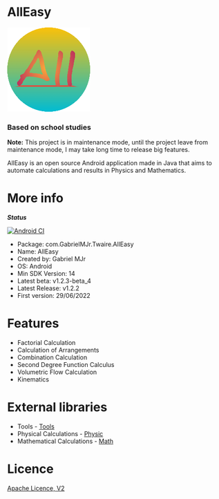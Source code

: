 # AllEasy

![AllEasy](https://raw.githubusercontent.com/gabrielmjr/AllEasy/master/app/src/main/res/mipmap-xxxhdpi/ic_launcher_round.png)
### Based on school studies

**Note:**
This project is in maintenance mode, until the project leave from maintenance mode, I may take long time to release big features.

AllEasy is an open source Android application made in Java that aims to automate calculations and results in Physics and Mathematics.



# **More info**

***Status***

[![Android CI](https://github.com/gabrielmjr/AllEasy/actions/workflows/android.yml/badge.svg)](https://github.com/gabrielmjr/AllEasy/actions/workflows/android.yml)


- Package: com.GabrielMJr.Twaire.AllEasy
- Name: AllEasy
- Created by: Gabriel MJr
- OS: Android
- Min SDK Version: 14
- Latest beta: v1.2.3-beta_4
- Latest Release: v1.2.2
- First version: 29/06/2022


# **Features**
- Factorial Calculation
- Calculation of Arrangements
- Combination Calculation
- Second Degree Function Calculus
- Volumetric Flow Calculation
- Kinematics


# **External libraries**
- Tools - [Tools](https://gitHub.com/gabrielmjr/Tools)
- Physical Calculations - [Physic](https://github.com/gabrielmjr/Physic)
- Mathematical Calculations - [Math](https://gitHub.com/gabrielmjr/Math)


# Licence
[Apache Licence, V2](https://www.apache.org/licenses/LICENSE-2.0)
